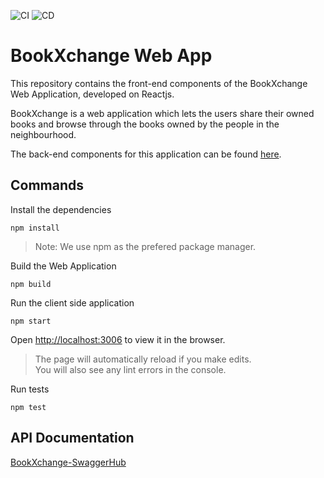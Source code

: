 ![CI](https://github.com/edison16029/bookxchange-web-app/workflows/CI/badge.svg)
![CD](https://github.com/edison16029/bookxchange-web-app/workflows/CD/badge.svg)

# BookXchange Web App

This repository contains the front-end components of the BookXchange Web Application, developed on Reactjs.

BookXchange is a web application which lets the users share their owned books and browse through the books owned by the people in the neighbourhood.

The back-end components for this application can be found [here](https://github.com/shreyas-sriram/bookxchange-server).

## Commands

Install the dependencies
```
npm install
```
> Note: We use npm as the prefered package manager.

Build the Web Application
```
npm build
```

Run the client side application
```
npm start
```
Open [http://localhost:3006](http://localhost:3006) to view it in the browser.
> The page will automatically reload if you make edits.\
> You will also see any lint errors in the console.

Run tests
```
npm test
```


## API Documentation

[BookXchange-SwaggerHub](https://app.swaggerhub.com/apis/BookXchange/BookXchange-Backend-API/1.0.0)


